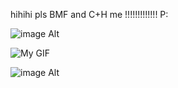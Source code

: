 hihihi pls BMF and C+H me !!!!!!!!!!!!! P:

![image Alt](https://github.com/pbalim/pbalim/blob/23b80ad4942a8d1ead393f24dd8311d19b20c521/%E2%9C%B0.jfif)

![My GIF](https://user-images.githubusercontent.com/139253220/234985759-62e40c59-b1e9-4a57-9e9e-9a6d42e7dbbb.gif)

![image Alt](https://i.imgur.com/3psGxIy.png) 
<!--
**pbalim/pbalim** is a ✨ _special_ ✨ repository because its `README.md` (this file) appears on your GitHub profile.

Here are some ideas to get you started:

- 🔭 I’m currently working on ...
- 🌱 I’m currently learning ...
- 👯 I’m looking to collaborate on ...
- 🤔 I’m looking for help with ...
- 💬 Ask me about ...
- 📫 How to reach me: ...
- 😄 Pronouns: ...
- ⚡ Fun fact: ...
-->
